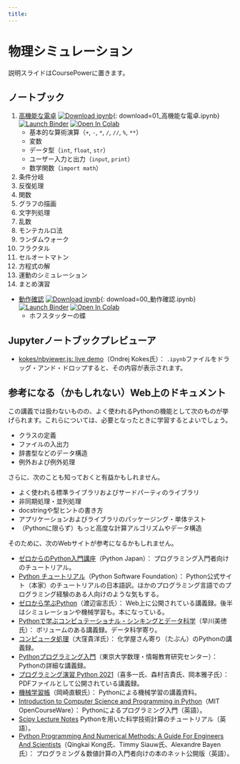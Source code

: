 ```yaml
---
title:
---
```



# 物理シミュレーション

説明スライドはCoursePowerに置きます。


## ノートブック

<!-- textlint-disable
ja-technical-writing/no-unmatched-pair,
ja-technical-writing/sentence-length,
ja-technical-writing/max-comma,
ja-technical-writing/max-kanji-continuous-len
-->

1. [高機能な電卓](previews/01_高機能な電卓.html) [![Download ipynb](https://img.shields.io/badge/download-ipynb-brightgreen.svg?logo=jupyter)](notebooks/01_%E9%AB%98%E6%A9%9F%E8%83%BD%E3%81%AA%E9%9B%BB%E5%8D%93.ipynb){: download=01_高機能な電卓.ipynb} [![Launch Binder](https://mybinder.org/badge_logo.svg)](https://mybinder.org/v2/gh/tueda/PS2022SS/gh-pages?filepath=notebooks/01_%E9%AB%98%E6%A9%9F%E8%83%BD%E3%81%AA%E9%9B%BB%E5%8D%93.ipynb) [![Open In Colab](https://colab.research.google.com/assets/colab-badge.svg)](https://colab.research.google.com/github/tueda/PS2022SS/blob/gh-pages/notebooks/01_%E9%AB%98%E6%A9%9F%E8%83%BD%E3%81%AA%E9%9B%BB%E5%8D%93.ipynb?hl=ja)
    - 基本的な算術演算（`+`, `-`, `*`, `/`, `//`, `%`, `**`）
    - 変数
    - データ型（`int`, `float`, `str`）
    - ユーザー入力と出力（`input`, `print`）
    - 数学関数（`import math`）
1. 条件分岐
1. 反復処理
1. 関数
1. グラフの描画
1. 文字列処理
1. 乱数
1. モンテカルロ法
1. ランダムウォーク
1. フラクタル
1. セルオートマトン
1. 方程式の解
1. 運動のシミュレーション
1. まとめ演習

<!-- don't want to merge two consecutive lists -->

- [動作確認](previews/00_動作確認.html) [![Download ipynb](https://img.shields.io/badge/download-ipynb-brightgreen.svg?logo=jupyter)](notebooks/00_%E5%8B%95%E4%BD%9C%E7%A2%BA%E8%AA%8D.ipynb){: download=00_動作確認.ipynb} [![Launch Binder](https://mybinder.org/badge_logo.svg)](https://mybinder.org/v2/gh/tueda/PS2022SS/gh-pages?filepath=notebooks/00_%E5%8B%95%E4%BD%9C%E7%A2%BA%E8%AA%8D.ipynb) [![Open In Colab](https://colab.research.google.com/assets/colab-badge.svg)](https://colab.research.google.com/github/tueda/PS2022SS/blob/gh-pages/notebooks/00_%E5%8B%95%E4%BD%9C%E7%A2%BA%E8%AA%8D.ipynb?hl=ja)
    - ホフスタッターの蝶

<!-- textlint-enable -->


## Jupyterノートブックプレビューア

- [kokes/nbviewer.js: live demo](https://kokes.github.io/nbviewer.js/viewer.html)（Ondrej Kokes氏）：
`.ipynb`ファイルをドラッグ・アンド・ドロップすると、その内容が表示されます。


<!-- textlint-disable
ja-engineering-paper/prh,
ja-technical-writing/ja-no-weak-phrase
-->

## 参考になる（かもしれない）Web上のドキュメント

<!-- textlint-enable -->


<!-- textlint-disable
ja-technical-writing/sentence-length,
ja-technical-writing/ja-no-redundant-expression,
ja-technical-writing/ja-no-weak-phrase,
jtf-style/4.1.1.句点(。)
-->

この講義では扱わないものの、よく使われるPythonの機能として次のものが挙げられます。これらについては、必要となったときに学習するとよいでしょう。

- クラスの定義
- ファイルの入出力
- 辞書型などのデータ構造
- 例外および例外処理

さらに、次のことも知っておくと有益かもしれません。

- よく使われる標準ライブラリおよびサードパーティのライブラリ
- 非同期処理・並列処理
- docstringや型ヒントの書き方
- アプリケーションおよびライブラリのパッケージング・単体テスト
- （Pythonに限らず）もっと高度な計算アルゴリズムやデータ構造

そのために、次のWebサイトが参考になるかもしれません。

<!-- textlint-enable -->


<!-- textlint-disable
ja-technical-writing/sentence-length,
ja-technical-writing/max-kanji-continuous-len
-->

- [ゼロからのPython入門講座](https://www.python.jp/train/index.html)（Python Japan）：
  プログラミング入門者向けのチュートリアル。
- [Python チュートリアル](https://docs.python.org/ja/3/tutorial/)（Python Software Foundation）：
  Python公式サイト（本家）のチュートリアルの日本語訳。ほかのプログラミング言語でのプログラミング経験のある人向けのような気もする。
- [ゼロから学ぶPython](https://kaityo256.github.io/python_zero/)（渡辺宙志氏）：
  Web上に公開されている講義録。後半はシミュレーションや機械学習も。本になっている。
- [Pythonで学ぶコンピュテーショナル・シンキングとデータ科学](https://wagtail.cds.tohoku.ac.jp/coda/python/index.html)（早川美徳氏）：
  ボリュームのある講義録。データ科学寄り。
- [コンピュータ処理](https://amorphous.tf.chiba-u.jp/lecture.files/chem_computer/index.html)（大窪貴洋氏）：
  化学屋さん寄り（たぶん）のPythonの講義録。
- [Pythonプログラミング入門](https://utokyo-ipp.github.io/index.html)（東京大学数理・情報教育研究センター）：
  Pythonの詳細な講義録。
- [プログラミング演習 Python 2021](https://hdl.handle.net/2433/265459)（喜多一氏、森村吉貴氏、岡本雅子氏）：
  PDFファイルとして公開されている講義録。
- [機械学習帳](https://chokkan.github.io/mlnote/)（岡崎直観氏）：
  Pythonによる機械学習の講義資料。
- [Introduction to Computer Science and Programming in Python](https://ocw.mit.edu/courses/electrical-engineering-and-computer-science/6-0001-introduction-to-computer-science-and-programming-in-python-fall-2016/)（MIT OpenCourseWare）：
  Pythonによるプログラミング入門（英語）。
- [Scipy Lecture Notes](https://scipy-lectures.org/)
  Pythonを用いた科学技術計算のチュートリアル（英語）。
- [Python Programming And Numerical Methods: A Guide For Engineers And Scientists](https://pythonnumericalmethods.berkeley.edu/notebooks/Index.html)（Qingkai Kong氏、Timmy Siauw氏、Alexandre Bayen氏）：
  プログラミング＆数値計算の入門者向けの本のネット公開版（英語）。

<!-- textlint-enable -->
